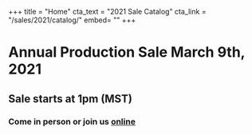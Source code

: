 +++
title = "Home"
cta_text = "2021 Sale Catalog"
cta_link = "/sales/2021/catalog/"
embed= ""
+++
# Annual Production Sale March 9th, 2021
## Sale starts at 1pm (MST)

### Come in person or join us [online](https://liveauctions.tv/auction/752/detail)
